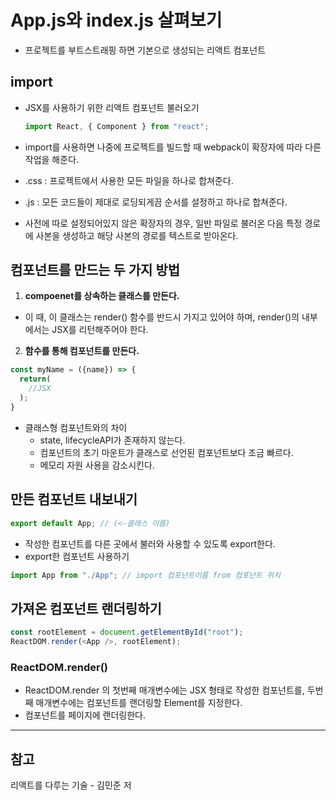 # App.js와 index.js 살펴보기

- 프로젝트를 부트스트래핑 하면 기본으로 생성되는 리액트 컴포넌트

## import

- JSX를 사용하기 위한 리액트 컴포넌트 불러오기

  ```javascript
  import React, { Component } from "react";
  ```

- import를 사용하면 나중에 프로젝트를 빌드할 때 webpack이 확장자에 따라 다른 작업을 해준다.
- .css : 프로젝트에서 사용한 모든 파일을 하나로 합쳐준다.
- .js : 모든 코드들이 제대로 로딩되게끔 순서를 설정하고 하나로 합쳐준다.
- 사전에 따로 설정되어있지 않은 확장자의 경우, 일반 파일로 불러온 다음 특정 경로에 사본을 생성하고 해당 사본의 경로를 텍스트로 받아온다.

## 컴포넌트를 만드는 두 가지 방법

1. **compoenet를 상속하는 클래스를 만든다.**

- 이 때, 이 클래스는 render() 함수를 반드시 가지고 있어야 하며, render()의 내부에서는 JSX를 리턴해주어야 한다.

2. **함수를 통해 컴포넌트를 만든다.**

```javascript
const myName = ({name}) => {
  return(
    //JSX
  );
}
```

- 클래스형 컴포넌트와의 차이
  - state, lifecycleAPI가 존재하지 않는다.
  - 컴포넌트의 초기 마운트가 클래스로 선언된 컴포넌트보다 조금 빠르다.
  - 메모리 자원 사용을 감소시킨다.

## 만든 컴포넌트 내보내기

```javascript
export default App; // (<-클래스 이름)
```

- 작성한 컴포넌트를 다른 곳에서 불러와 사용할 수 있도록 export한다.
- export한 컴포넌트 사용하기

```javascript
import App from "./App"; // import 컴포넌트이름 from 컴포넌트 위치
```

## 가져온 컴포넌트 랜더링하기

```javascript
const rootElement = document.getElementById("root");
ReactDOM.render(<App />, rootElement);
```
### ReactDOM.render()
- ReactDOM.render 의 첫번째 매개변수에는 JSX 형태로 작성한 컴포넌트를, 두번째 매개변수에는 컴포넌트를 랜더링할 Element를 지정한다.
- 컴포넌트를 페이지에 랜더링한다.

---
## 참고
리액트를 다루는 기술 - 김민준 저